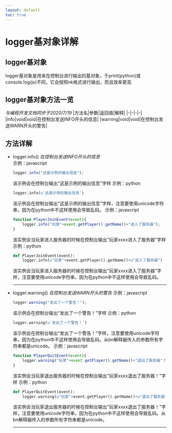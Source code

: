 ```yaml
---
layout: default
toc: true
---
```

# logger基对象详解
## logger基对象
logger基对象是用来在控制台进行输出的基对象，于print(python)或console.log(js)不同，它会按照nk格式进行输出，而且效率更高

## logger基对象方法一览
*与编程开发文档同步于2020/7/19*
|方法名|参数|返回值|解释|
|-|-|-|-|
|info|void|void|在控制台发送INFO开头的信息|
|warning|void|void|在控制台发送WARN开头的警告|

## 方法详解
*  logger.info()
    *在控制台发送INFO开头的信息*  
    示例：javascript
    ```javascript
    logger.info("这是示例的输出信息");
    ```
    该示例会在控制台输出“这是示例的输出信息”字样
    示例：python
    ```python
    logger.info(u'这是示例的输出信息')
    ```
     该示例会在控制台输出“这是示例的输出信息”字样，注意要使用unicode字符串，因为在python中不这样使用会导致乱码。
    示例：javascript
    ```javascript
    function PlayerJoinEvent(event){
        logger.info("玩家"+event.getPlayer().getName()+"进入了服务器");
    }
    ```
    该实例会当玩家进入服务器的时候在控制台输出"玩家xxxx进入了服务器"字样
    示例：python
    ```python
    def PlayerJoinEvent(event):
        logger.info(u"玩家"+event.getPlayer().getName()+u"进入了服务器")
    ```
    该实例会当玩家进入服务器的时候在控制台输出"玩家xxxx进入了服务器"字样，注意要使用unicode字符串，因为在python中不这样使用会导致乱码。
    ******

* logger.warning()
    *在控制台发送WARN开头的警告*
    示例：javascript
    ```javascript
    logger.warning("发出了一个警告！");
    ```
    该示例会在控制台输出“发出了一个警告！”字样
    示例：python
    ```python
    logger.warning(u'发出了一个警告！')
    ```
    该示例会在控制台输出“发出了一个警告！”字样，注意要使用unicode字符串，因为在python中不这样使用会导致乱码。从bn解释器传入的参数所有字符串都是unicode。
    示例：javascript
    ```javascript
    function PlayerQuitEvent(event){
        logger.warning("玩家"+event.getPlayer().getName()+"退出了服务器"！);
    }
    ```
    该实例会当玩家退出服务器的时候在控制台输出"玩家xxxx退出了服务器！"字样
    示例：python
    ```python
    def PlayerQuitEvent(event):
        logger.warning(u"玩家"+event.getPlayer().getName()+u"退出了服务器！")
    ```
    该实例会当玩家退出服务器的时候在控制台输出"玩家xxxx退出了服务器！"字样，注意要使用unicode字符串，因为在python中不这样使用会导致乱码。从bn解释器传入的参数所有字符串都是unicode。
    ******
